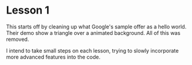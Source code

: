 Lesson 1
=========
This starts off by cleaning up what Google's sample offer as a hello world. Their demo show a triangle over a animated background. All of this was removed.

I intend to take small steps on each lesson, trying to slowly incorporate more advanced features into the code.
